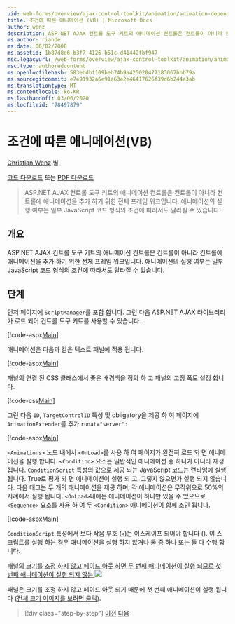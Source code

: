 ```yaml
---
uid: web-forms/overview/ajax-control-toolkit/animation/animation-depending-on-a-condition-vb
title: 조건에 따른 애니메이션 (VB) | Microsoft Docs
author: wenz
description: ASP.NET AJAX 컨트롤 도구 키트의 애니메이션 컨트롤은 컨트롤이 아니라 컨트롤에 애니메이션을 추가 하기 위한 전체 프레임 워크입니다. 애니메이션의 여부입니다.
ms.author: riande
ms.date: 06/02/2008
ms.assetid: 1b87d8d6-b3f7-4126-b51c-d41442fbf947
msc.legacyurl: /web-forms/overview/ajax-control-toolkit/animation/animation-depending-on-a-condition-vb
msc.type: authoredcontent
ms.openlocfilehash: 583ebdbf109beb74b9a425020477183067bbb79a
ms.sourcegitcommit: e7e91932a6e91a63e2e46417626f39d6b244a3ab
ms.translationtype: MT
ms.contentlocale: ko-KR
ms.lasthandoff: 03/06/2020
ms.locfileid: "78497879"
---
```

# <a name="animation-depending-on-a-condition-vb"></a>조건에 따른 애니메이션(VB)

[Christian Wenz](https://github.com/wenz) 별

[코드 다운로드](https://download.microsoft.com/download/f/9/a/f9a26acd-8df4-4484-8a18-199e4598f411/Animation4.vb.zip) 또는 [PDF 다운로드](https://download.microsoft.com/download/6/7/1/6718d452-ff89-4d3f-a90e-c74ec2d636a3/animation4VB.pdf)

> ASP.NET AJAX 컨트롤 도구 키트의 애니메이션 컨트롤은 컨트롤이 아니라 컨트롤에 애니메이션을 추가 하기 위한 전체 프레임 워크입니다. 애니메이션의 실행 여부는 일부 JavaScript 코드 형식의 조건에 따라서도 달라질 수 있습니다.

## <a name="overview"></a>개요

ASP.NET AJAX 컨트롤 도구 키트의 애니메이션 컨트롤은 컨트롤이 아니라 컨트롤에 애니메이션을 추가 하기 위한 전체 프레임 워크입니다. 애니메이션의 실행 여부는 일부 JavaScript 코드 형식의 조건에 따라서도 달라질 수 있습니다.

## <a name="steps"></a>단계

먼저 페이지에 `ScriptManager`를 포함 합니다. 그런 다음 ASP.NET AJAX 라이브러리가 로드 되어 컨트롤 도구 키트를 사용할 수 있습니다.

[!code-aspx[Main](animation-depending-on-a-condition-vb/samples/sample1.aspx)]

애니메이션은 다음과 같은 텍스트 패널에 적용 됩니다.

[!code-aspx[Main](animation-depending-on-a-condition-vb/samples/sample2.aspx)]

패널의 연결 된 CSS 클래스에서 좋은 배경색을 정의 하 고 패널의 고정 폭도 설정 합니다.

[!code-css[Main](animation-depending-on-a-condition-vb/samples/sample3.css)]

그런 다음 `ID`, `TargetControlID` 특성 및 obligatory을 제공 하 여 페이지에 `AnimationExtender`를 추가 `runat="server":`

[!code-aspx[Main](animation-depending-on-a-condition-vb/samples/sample4.aspx)]

`<Animations>` 노드 내에서 `<OnLoad>`를 사용 하 여 페이지가 완전히 로드 되 면 애니메이션을 실행 합니다. `<Condition>` 요소는 일반적인 애니메이션 중 하나가 아니라 재생 됩니다. `ConditionScript` 특성의 값으로 제공 되는 JavaScript 코드는 런타임에 실행 됩니다. True로 평가 되 면 애니메이션이 실행 되 고, 그렇지 않으면가 실행 되지 않습니다. 다음 태그는 두 개의 애니메이션을 제공 하며, 각 애니메이션은 무작위으로 50%의 사례에서 실행 됩니다. `<OnLoad>`내에는 애니메이션이 하나만 있을 수 있으므로 `<Sequence>` 요소를 사용 하 여 두 `<Condition>` 애니메이션이 함께 조인 됩니다.

[!code-aspx[Main](animation-depending-on-a-condition-vb/samples/sample5.aspx)]

`ConditionScript` 특성에서 보다 작음 부호 (`<`)는 이스케이프 되어야 합니다 (). 이 스크립트를 실행 하는 경우 애니메이션을 실행 하지 않거나 둘 중 하나 또는 둘 다 수행 합니다.

[패널의 크기를 조정 하지 않고 페이드 아웃 하면 두 번째 애니메이션이 실행 되므로 첫 번째 애니메이션이 실행 되지 않는 ![](animation-depending-on-a-condition-vb/_static/image2.png)](animation-depending-on-a-condition-vb/_static/image1.png)

패널은 크기를 조정 하지 않고 페이드 아웃 되기 때문에 첫 번째 애니메이션이 실행 됩니다 ([전체 크기 이미지를 보려면 클릭](animation-depending-on-a-condition-vb/_static/image3.png)).

> [!div class="step-by-step"]
> [이전](executing-several-animations-after-each-other-vb.md)
> [다음](picking-one-animation-out-of-a-list-vb.md)
